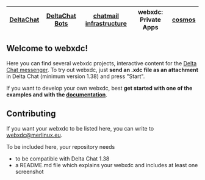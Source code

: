 | [DeltaChat](https://github.com/deltachat) | [DeltaChat Bots](https://github.com/deltachat-bot) | [chatmail infrastructure](https://github.com/chatmail) | webxdc: Private Apps                              | [cosmos](https://cosmos.delta.chat) |
| ----------------------------------------- | -------------------------------------------------- | ------------------------------------------------------ | ------------------------------------------------- | ----------------------------------- |

## Welcome to webxdc!

Here you can find several webxdc projects, interactive content for the [Delta 
Chat messenger](https://delta.chat). To try out webxdc, just **send an .xdc file as an attachment** in Delta Chat
(minimum version 1.38) and press "Start".

If you want to develop your own webxdc,
best **get started with one of the examples and with the [documentation](https://docs.webxdc.org/)**.


## Contributing

If you want your webxdc to be listed here, you can write to
[webxdc@merlinux.eu](mailto:webxdc@merlinux.eu).

To be included here, your repository needs

- to be compatible with Delta Chat 1.38
- a README.md file which explains your webxdc and includes at least one screenshot

